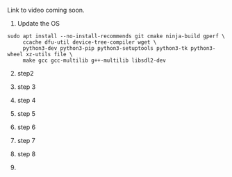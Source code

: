 Link to video coming soon.



1.  Update the OS

   ```
   sudo apt install --no-install-recommends git cmake ninja-build gperf \
        ccache dfu-util device-tree-compiler wget \
        python3-dev python3-pip python3-setuptools python3-tk python3-wheel xz-utils file \
        make gcc gcc-multilib g++-multilib libsdl2-dev
   ```

   

2. step2

3. step 3

4. step 4

5. step 5

6. step 6

7. step 7

8. step 8

9. 